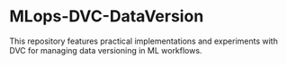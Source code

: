 # MLops-DVC-DataVersion
This repository features practical implementations and experiments with DVC for managing data versioning in ML workflows.
